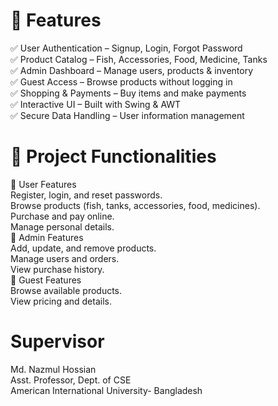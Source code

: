
# 📌 Features
✅ User Authentication – Signup, Login, Forgot Password <br>
✅ Product Catalog – Fish, Accessories, Food, Medicine, Tanks <br>
✅ Admin Dashboard – Manage users, products & inventory <br> 
✅ Guest Access – Browse products without logging in <br>
✅ Shopping & Payments – Buy items and make payments <br>
✅ Interactive UI – Built with Swing & AWT <br>
✅ Secure Data Handling – User information management 

# 📝 Project Functionalities
🔹 User Features <br>
Register, login, and reset passwords. <br>
Browse products (fish, tanks, accessories, food, medicines). <br>
Purchase and pay online. <br>
Manage personal details. <br>
🔹 Admin Features <br>
Add, update, and remove products. <br>
Manage users and orders. <br>
View purchase history. <br>
🔹 Guest Features <br>
Browse available products. <br>
View pricing and details. <br>

# Supervisor 
Md. Nazmul Hossian <br>
Asst. Professor, Dept. of CSE <br>
American International University- Bangladesh
